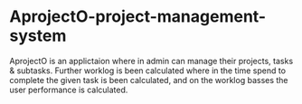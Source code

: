 # AprojectO-project-management-system
AprojectO is an applictaion where in admin can manage their projects, tasks &amp; subtasks. Further worklog is been calculated where in the time spend to complete the given task is been calculated, and on the worklog basses the user performance is calculated.
